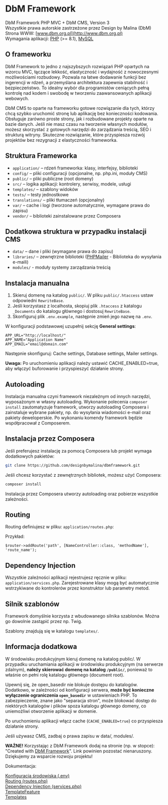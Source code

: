 # DbM Framework

DbM Framework PHP MVC + DbM CMS, Version 3  
Wszystkie prawa autorskie zastrzeżone przez Design by Malina (DbM)  
Strona WWW: [www.dbm.org.pl](http://www.dbm.org.pl)  
Wymagania aplikacji: [PHP](http://php.net) (>= 8.1), [MySQL](https://www.mysql.com)  

## O frameworku

DbM Framework to jedno z najszybszych rozwiązań PHP opartych na wzorcu MVC, łączące lekkość, elastyczność i wydajność z nowoczesnymi możliwościami rozbudowy. Pozwala na łatwe dodawanie funkcji bez ingerencji w rdzeń, a przemyślana architektura zapewnia stabilność i bezpieczeństwo. To idealny wybór dla programistów ceniących pełną kontrolę nad kodem i swobodę w tworzeniu zaawansowanych aplikacji webowych.  

DbM CMS to oparte na frameworku gotowe rozwiązanie dla tych, którzy chcą szybko uruchomić stronę lub aplikację bez konieczności kodowania. Obsługuje zarówno proste strony, jak i rozbudowane projekty oparte na bazie danych. Jeśli nie masz czasu na tworzenie własnych modułów, możesz skorzystać z gotowych narzędzi do zarządzania treścią, SEO i strukturą witryny. Skuteczne rozwiązanie, które przyspiesza rozwój projektów bez rezygnacji z elastyczności frameworka.  

## Struktura Frameworka

- `application/` – rdzeń frameworka: klasy, interfejsy, biblioteki
- `config/` – pliki configuracji (opcjonalne, np. php.ini, moduły CMS)
- `public/` – pliki publiczne (root domeny)
- `src/` – logika aplikacji: kontrolery, serwisy, modele, usługi
- `templates/` – szablony widoków
- `tests/` – testy jednostkowe
- `translations/` – pliki tłumaczeń (opcjonalny)
- `var/` – cache i logi (tworzone automatycznie, wymagane prawa do zapisu)
- `vendor/` – biblioteki zainstalowane przez Composera

## Dodatkowa struktura w przypadku instalacji CMS

- `data/` – dane i pliki (wymagane prawa do zapisu)
- `libraries/` – zewnętrzne biblioteki ([PHPMailer](https://github.com/PHPMailer/PHPMailer) - Biblioteka do wysyłania e-maili)
- `modules/` - moduły systemy zarządzania treścią

## Instalacja manualna

1. Skieruj domenę na katalog `public/`. W pliku `public/.htaccess` ustaw odpowiedni `RewriteBase`.
2. Jeśli korzystasz z localhosta, skopiuj plik `.htaccess` z katalogu `_Documents` do katalogu głównego i dostosuj `RewriteBase`.
3. Skonfiguruj plik `.env.example`, następnie zmień jego nazwę na `.env`.

W konfiguracji podstawowej uzupełnij sekcję **General settings**:

```env
APP_URL="http://localhost/"
APP_NAME="Application Name"
APP_EMAIL="email@domain.com"
```

Następnie skonfiguruj: Cache settings, Database settings, Mailer settings.

**Uwaga:** Po uruchomieniu aplikacji należy ustawić CACHE_ENABLED=true, aby włączyć buforowanie i przyspieszyć działanie strony.

## Autoloading

Instalacja manualna czyni framework niezależnym od innych narzędzi, wyposażonym w własny autoloading. Wykonanie polecenia `composer install` zautomatyzuje framework, utworzy autoloading Composera i zainstaluje wybrane pakiety, np. do wysyłania wiadomości e-mail oraz pakiety deweloperskie. Po wykonaniu komendy framework będzie współpracował z Composerem.  

## Instalacja przez Composera

Jeśli preferujesz instalację za pomocą Composera lub projekt wymaga dodatkowych pakietów:

```bash
git clone https://github.com/designbymalina/dbmframework.git
```

Jeśli chcesz korzystać z zewnętrznych bibliotek, możesz użyć Composera:

```bash
composer install
```

Instalacja przez Composera utworzy autoloading oraz pobierze wszystkie zależności. 

## Routing

Routing definiujesz w pliku: `application/routes.php`:

Przykład:

```shell
$router->addRoute('path', [NameController::class, 'methodName'], 'route_name');
```

## Dependency Injection

Wszystkie zależności aplikacji rejestrujesz ręcznie w pliku: `application/services.php`. Zarejestrowane klasy mogą być automatycznie wstrzykiwane do kontrolerów przez konstruktor lub parametry metod.

## Silnik szablonów

Framework domyślnie korzysta z wbudowanego silnika szablonów. Można go dowolnie zastąpić przez np. Twig.

Szablony znajdują się w katalogu `templates/`.

## Informacja dodatkowa

W środowisku produkcyjnym kieruj domenę na katalog public/. W przypadku uruchamiania aplikacji w środowisku produkcyjnym (na serwerze zdalnym), **należy skierować domenę na katalog `/public/`**, ponieważ to właśnie on pełni rolę katalogu głównego (document root).

Upewnij się, że open_basedir nie blokuje dostępu do katalogów. Dodatkowo, w zależności od konfiguracji serwera, **może być konieczne wyłączenie ograniczenia `open_basedir`** w ustawieniach PHP. To zabezpieczenie, znane jako "separacja stron", może blokować dostęp do niektórych katalogów i plików spoza katalogu głównego domeny, co uniemożliwi otworzenie aplikacji w domenie.

Po uruchomieniu aplikacji włącz cache (`CACHE_ENABLED=true`) co przyspiesza działanie strony.

Jeśli używasz CMS, zadbaj o prawa zapisu w data/, modules/.

**WAŻNE!** Korzystając z DbM Framework dodaj na stronie (np. w stopce): "Created with <a href="https://dbm.org.pl/" title="DbM">DbM Framework</a>". Link powinien pozostać nienaruszony. Dziękujemy za wsparcie rozwoju projektu!

Dokumentacja:

[Konfiguracja środowiska (.env)](_Documents/Docs/env.md)  
[Routing (routes.php)](_Documents/Docs/routing.md)  
[Dependency Injection (services.php)](_Documents/Docs/dependency-injection.md)  
[TemplateFeature](_Documents/Docs/template-feature.md)  
[Templates](_Documents/Docs/templates.md)  
